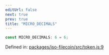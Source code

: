 ```yaml
---
editUrl: false
next: true
prev: true
title: "MICRO_DECIMALS"
---
```


```ts
const MICRO_DECIMALS: 6 = 6;
```

Defined in: [packages/iso-filecoin/src/token.js:9](https://github.com/hugomrdias/filecoin/blob/main/packages/iso-filecoin/src/token.js#L9)
